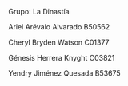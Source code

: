 Grupo: La Dinastía  

Ariel Arévalo Alvarado B50562  

Cheryl Bryden Watson C01377  

Génesis Herrera Knyght C03821  

Yendry Jiménez Quesada B53675
